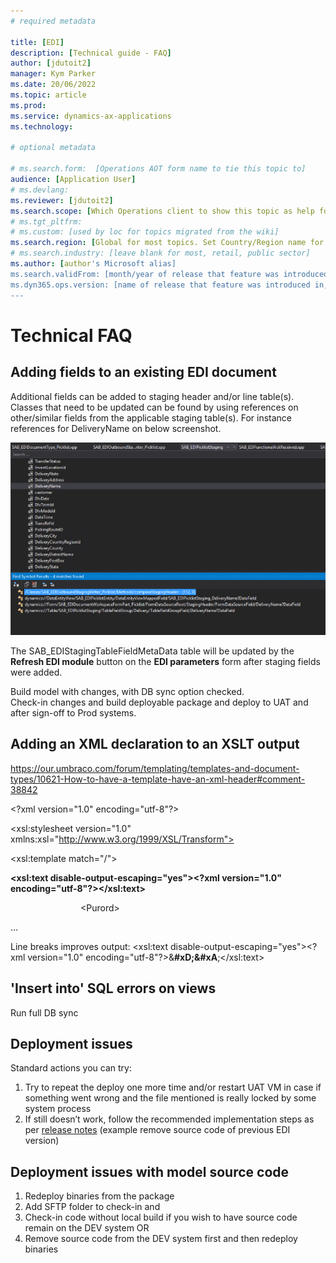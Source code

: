 ```yaml
---
# required metadata

title: [EDI]
description: [Technical guide - FAQ]
author: [jdutoit2]
manager: Kym Parker
ms.date: 20/06/2022
ms.topic: article
ms.prod: 
ms.service: dynamics-ax-applications
ms.technology: 

# optional metadata

# ms.search.form:  [Operations AOT form name to tie this topic to]
audience: [Application User]
# ms.devlang: 
ms.reviewer: [jdutoit2]
ms.search.scope: [Which Operations client to show this topic as help for, to be set by content strategist, see list here: https://microsoft.sharepoint.com/teams/DynDoc/_layouts/15/WopiFrame.aspx?sourcedoc={23419e1c-eb64-42e9-aa9b-79875b428718}&action=edit&wd=target%28Core%20Dynamics%20AX%20CP%20requirements%2Eone%7C4CC185C0%2DEFAA%2D42CD%2D94B9%2D8F2A45E7F61A%2FVersions%20list%20for%20docs%20topics%7CC14BE630%2D5151%2D49D6%2D8305%2D554B5084593C%2F%29]
# ms.tgt_pltfrm: 
# ms.custom: [used by loc for topics migrated from the wiki]
ms.search.region: [Global for most topics. Set Country/Region name for localizations]
# ms.search.industry: [leave blank for most, retail, public sector]
ms.author: [author's Microsoft alias]
ms.search.validFrom: [month/year of release that feature was introduced in, in format yyyy-mm-dd]
ms.dyn365.ops.version: [name of release that feature was introduced in, see list here: https://microsoft.sharepoint.com/teams/DynDoc/_layouts/15/WopiFrame.aspx?sourcedoc={23419e1c-eb64-42e9-aa9b-79875b428718}&action=edit&wd=target%28Core%20Dynamics%20AX%20CP%20requirements%2Eone%7C4CC185C0%2DEFAA%2D42CD%2D94B9%2D8F2A45E7F61A%2FVersions%20list%20for%20docs%20topics%7CC14BE630%2D5151%2D49D6%2D8305%2D554B5084593C%2F%29]
---
```


# Technical FAQ

## Adding fields to an existing EDI document

Additional fields can be added to staging header and/or line table(s). Classes that need to be updated can be found by using references on other/similar fields from the applicable staging table(s). For instance references for DeliveryName on below screenshot.

![Example](../Image/Technical-FAQ-1.png "Example")

The SAB_EDIStagingTableFieldMetaData table will be updated by the **Refresh EDI module** button on the **EDI parameters** form after staging fields were added.
 
Build model with changes, with DB sync option checked. <br> 
Check-in changes and build deployable package and deploy to UAT and after sign-off to Prod systems.

## Adding an XML declaration to an XSLT output


https://our.umbraco.com/forum/templating/templates-and-document-types/10621-How-to-have-a-template-have-an-xml-header#comment-38842

\<?xml version="1.0" encoding="utf-8"?>

\<xsl:stylesheet version="1.0" xmlns:xsl="http://www.w3.org/1999/XSL/Transform">

\<xsl:template match="/">

**<xsl:text disable-output-escaping="yes">&lt;?xml version="1.0" encoding="utf-8"?&gt;</xsl:text>**

        \<Purord>

…

Line breaks improves output: <xsl:text disable-output-escaping="yes">&lt;?xml version="1.0" encoding="utf-8"?&gt;&**#xD;&#xA**;</xsl:text>

## 'Insert into' SQL errors on views

Run full DB sync

## Deployment issues

Standard actions you can try:

1. Try to repeat the deploy one more time and/or restart UAT VM in case if something went wrong and the file mentioned  is really locked by some system process
1. If still doesn’t work, follow the recommended implementation steps as per [release notes](../../Release-notes.md#installation-process) (example remove source code of previous EDI version)

## Deployment issues with model source code

1. Redeploy binaries from the package
1. Add SFTP folder to check-in and 
  1. Check-in code without local build if you wish to have source code remain on the DEV system OR
  1. Remove source code from the DEV system first and then redeploy binaries

